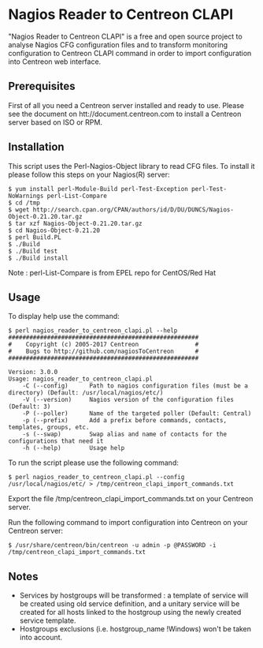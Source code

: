 # Nagios Reader to Centreon CLAPI

"Nagios Reader to Centreon CLAPI" is a free and open source project to analyse
Nagios CFG configuration files and to transform monitoring configuration to
Centreon CLAPI command in order to import configuration into Centreon web
interface.

## Prerequisites

First of all you need a Centreon server installed and ready to use. Please see the
document on htt://document.centreon.com to install a Centreon server based on ISO or RPM.

## Installation

This script uses the Perl-Nagios-Object library to read CFG files. To install
it please follow this steps on your Nagios(R) server:

    $ yum install perl-Module-Build perl-Test-Exception perl-Test-NoWarnings perl-List-Compare
	$ cd /tmp
	$ wget http://search.cpan.org/CPAN/authors/id/D/DU/DUNCS/Nagios-Object-0.21.20.tar.gz
	$ tar xzf Nagios-Object-0.21.20.tar.gz
	$ cd Nagios-Object-0.21.20
	$ perl Build.PL
    $ ./Build
    $ ./Build test
    $ ./Build install

Note : perl-List-Compare is from EPEL repo for CentOS/Red Hat

## Usage

To display help use the command:

    $ perl nagios_reader_to_centreon_clapi.pl --help
    ######################################################
    #    Copyright (c) 2005-2017 Centreon                #
    #    Bugs to http://github.com/nagiosToCentreon      #
    ######################################################
    
    Version: 3.0.0
    Usage: nagios_reader_to_centreon_clapi.pl
        -C (--config)      Path to nagios configuration files (must be a directory) (Default: /usr/local/nagios/etc/)
        -V (--version)     Nagios version of the configuration files (Default: 3)
        -P (--poller)      Name of the targeted poller (Default: Central)
        -p (--prefix)      Add a prefix before commands, contacts, templates, groups, etc.
        -s (--swap)        Swap alias and name of contacts for the configurations that need it
        -h (--help)        Usage help

To run the script please use the following command:

    $ perl nagios_reader_to_centreon_clapi.pl --config /usr/local/nagios/etc/ > /tmp/centreon_clapi_import_commands.txt

Export the file /tmp/centreon_clapi_import_commands.txt on your Centreon server.

Run the following command to import configuration into Centreon on your Centreon server:

    $ /usr/share/centreon/bin/centreon -u admin -p @PASSWORD -i /tmp/centreon_clapi_import_commands.txt

## Notes

- Services by hostgroups will be transformed : a template of 
service will be created using old service definition, and a unitary service will be created for all hosts linked to the hostgroup using the newly created service template.
- Hostgroups exclusions (i.e. hostgroup_name !Windows) won't be taken into account.
